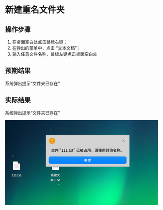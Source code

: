 # 新建重名文件夹

## 操作步骤

1. 在桌面空白处点击鼠标右键；
2. 在弹出的菜单中，点击 “文本文档”；
3. 输入任意文件名称，鼠标左键点击桌面空白处

## 预期结果

系统弹出提示“文件夹已存在”

## 实际结果

系统弹出提示“文件夹已存在”

![新建重名文件夹.png](../img/新建重名文件夹.png)
